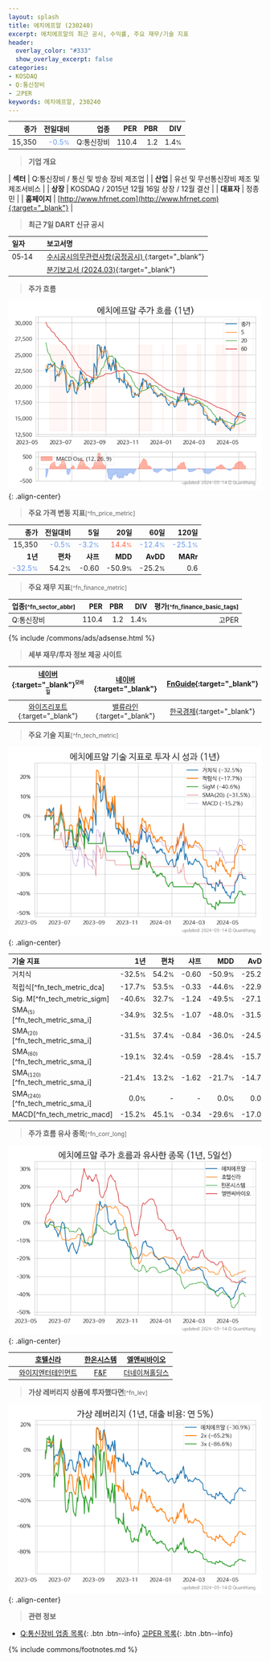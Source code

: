 ```yaml
---
layout: splash
title: 에치에프알 (230240)
excerpt: 에치에프알의 최근 공시, 수익률, 주요 재무/기술 지표
header:
  overlay_color: "#333"
  show_overlay_excerpt: false
categories:
- KOSDAQ
- Q:통신장비
- 고PER
keywords: 에치에프알, 230240
---
```


| **종가** | **전일대비** | **업종** | **PER** | **PBR** | **DIV** |
| -------: | -----------: | -------: | ------: | ------: | ------: |
| 15,350 | <span style="color: cornflowerblue">-0.5<small>%</small></span> | Q:통신장비 | 110.4 | 1.2 | 1.4<small>%</small> |

<!-- more -->


> **기업 개요**<a id="company"></a>

| <span style="white-space:nowrap;">**섹터**</span> | Q:통신장비 / 통신 및 방송 장비 제조업 |
| <span style="white-space:nowrap;">**산업**</span> | 유선 및 무선통신장비 제조 및 제조서비스 |
| <span style="white-space:nowrap;">**상장**</span> | KOSDAQ / 2015년 12월 16일 상장 / 12월 결산 |
| <span style="white-space:nowrap;">**대표자**</span> | 정종민 |
| <span style="white-space:nowrap;">**홈페이지**</span> | [http://www.hfrnet.com](http://www.hfrnet.com){:target="_blank"} |


> **최근 7일 DART 신규 공시**<a id="dart"></a>

| **일자** |      | **보고서명** |
| :------- | :--- | :----------- |
| 05&#x2011;14 | | [수시공시의무관련사항(공정공시)              ](https://dart.fss.or.kr/dsaf001/main.do?rcpNo=20240514900883){:target="_blank"} |
|  | | [분기보고서 (2024.03)](https://dart.fss.or.kr/dsaf001/main.do?rcpNo=20240514000918){:target="_blank"} |


> **주가 흐름**<a id="price"></a>

![230240](/stock/images/230240.png){: .align-center}


> **주요 가격 변동 지표**<small>[^fn_price_metric]</small>

| **종가** | **전일대비** | **5일** | **20일** | **60일** | **120일** |
| -------: | -----------: | ------: | -------: | -------: | --------: |
| 15,350 | <span style="color: cornflowerblue">-0.5<small>%</small></span> | <span style="color: cornflowerblue">-3.2<small>%</small></span> | <span style="color: tomato">14.4<small>%</small></span> | <span style="color: cornflowerblue">-12.4<small>%</small></span> | <span style="color: cornflowerblue">-25.1<small>%</small></span> |
| **1년** | **편차** | **샤프** | **MDD** | **AvDD** | **MARr** |
| <span style="color: cornflowerblue">-32.5<small>%</small></span> | 54.2<small>%</small> | -0.60 | -50.9<small>%</small> | -25.2<small>%</small> | 0.6 |


> **주요 재무 지표**<small>[^fn_finance_metric]</small>

| **업종**<small>[^fn_sector_abbr]</small> | **PER** | **PBR** | **DIV** | **평가**<small>[^fn_finance_basic_tags]</small> |
| :--------------------------------------- | ------: | ------: | ------: | ----------------------------------------------: |
| Q:통신장비 | 110.4 | 1.2 | 1.4<small>%</small> | 고PER |



{% include /commons/ads/adsense.html %}

> **세부 재무/투자 정보 제공 사이트**

| [네이버](https://m.stock.naver.com/domestic/stock/230240/finance/summary){:target="_blank"}<sup><small>모바일</small></sup> | [네이버](https://finance.naver.com/item/coinfo.naver?code=230240){:target="_blank"} | [FnGuide](https://comp.fnguide.com/SVO2/ASP/SVD_Invest.asp?gicode=A230240&MenuYn=Y){:target="_blank"} |
| :---: | :---: | :---: |
| [와이즈리포트](https://comp.wisereport.co.kr/company/c1040001.aspx?cmp_cd=230240){:target="_blank"} | [밸류라인](https://www.valueline.co.kr/finance/summary/230240){:target="_blank"} | [한국경제](https://markets.hankyung.com/stock/230240/financial-summary){:target="_blank"} |


> **주요 기술 지표**<small>[^fn_tech_metric]</small>


![230240](/stock/images/230240_tech.png){: .align-center}

| **기술 지표** | **1년** | **편차** | **샤프** | **MDD** | **AvDD** |
| :------------ | ------: | -----------: | -------: | ------: | -------: |
| 거치식 | -32.5<small>%</small> | 54.2<small>%</small> | -0.60 | -50.9<small>%</small> | -25.2<small>%</small> |
| 적립식[^fn_tech_metric_dca] | -17.7<small>%</small> | 53.5<small>%</small> | -0.33 | -44.6<small>%</small> | -22.9<small>%</small> |
| Sig. M[^fn_tech_metric_sigm] | -40.6<small>%</small> | 32.7<small>%</small> | -1.24 | -49.5<small>%</small> | -27.1<small>%</small> |
| SMA<small><sub>(5)</sub></small>[^fn_tech_metric_sma_i] | -34.9<small>%</small> | 32.5<small>%</small> | -1.07 | -48.0<small>%</small> | -31.5<small>%</small> |
| SMA<small><sub>(20)</sub></small>[^fn_tech_metric_sma_i] | -31.5<small>%</small> | 37.4<small>%</small> | -0.84 | -36.0<small>%</small> | -24.5<small>%</small> |
| SMA<small><sub>(60)</sub></small>[^fn_tech_metric_sma_i] | -19.1<small>%</small> | 32.4<small>%</small> | -0.59 | -28.4<small>%</small> | -15.7<small>%</small> |
| SMA<small><sub>(120)</sub></small>[^fn_tech_metric_sma_i] | -21.4<small>%</small> | 13.2<small>%</small> | -1.62 | -21.7<small>%</small> | -14.7<small>%</small> |
| SMA<small><sub>(240)</sub></small>[^fn_tech_metric_sma_i] | 0.0<small>%</small> | - | - | 0.0<small>%</small> | 0.0<small>%</small> |
| MACD[^fn_tech_metric_macd] | -15.2<small>%</small> | 45.1<small>%</small> | -0.34 | -29.6<small>%</small> | -17.0<small>%</small> |


> **주가 흐름 유사 종목**<a id="corr"></a><small>[^fn_corr_long]</small>

![230240](/stock/images/230240_corr.png){: .align-center}

|       | [호텔신라](/008770/) | [한온시스템](/018880/) | [엘앤씨바이오](/290650/) |
| :---: | :------------------------------------: | :------------------------------------: | :------------------------------------: |
|       | [와이지엔터테인먼트](/122870/) | [F&F](/383220/) | [더네이쳐홀딩스](/298540/) |


> **가상 레버리지 상품에 투자했다면**<a id="2x"></a><small>[^fn_lev]</small>

![230240](/stock/images/230240_2x.png){: .align-center}


> **관련 정보**

- [Q:통신장비 업종 목록](/stats/sector/kosdaq_업종_통신장비_종목/){: .btn .btn--info} [고PER 목록](/fn/fn_high_per/){: .btn .btn--info}

{% include commons/footnotes.md %}